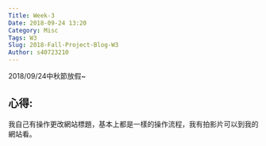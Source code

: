 ```yaml
---
Title: Week-3
Date: 2018-09-24 13:20
Category: Misc
Tags: W3
Slug: 2018-Fall-Project-Blog-W3
Author: s40723210
---
```


2018/09/24中秋節放假~

<!-- PELICAN_END_SUMMARY -->

心得:
----

我自己有操作更改網站標題，基本上都是一樣的操作流程，我有拍影片可以到我的網站看。